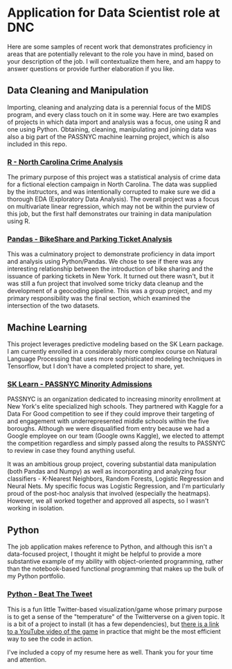# Application for Data Scientist role at DNC

Here are some samples of recent work that demonstrates proficiency in areas that are potentially relevant to the role you have in mind, based on your description of the job.  I will contextualize them here, and am happy to answer questions or provide further elaboration if you like.

## Data Cleaning and Manipulation
Importing, cleaning and analyzing data is a perennial focus of the MIDS program, and every class touch on it in some way.  Here are two examples of projects in which data import and analysis was a focus, one using R and one using Python.  Obtaining, cleaning, manipulating and joining data was also a big part of the PASSNYC machine learning project, which is also included in this repo.

### [R - North Carolina Crime Analysis](https://github.com/omsteadily/DNC/tree/master/R%20-%20North%20Carolina%20Crime%20Analysis)
The primary purpose of this project was a statistical analysis of crime data for a fictional election campaign in North Carolina.  The data was supplied by the instructors, and was intentionally corrupted to make sure we did a thorough EDA (Exploratory Data Analysis).  The overall project was a focus on multivariate linear regression, which may not be within the purview of this job, but the first half demonstrates our training in data manipulation using R.

### [Pandas - BikeShare and Parking Ticket Analysis](https://github.com/omsteadily/DNC/tree/master/Pandas%20-%20BikeShare%20and%20Parking%20Ticket%20Analysis)
This was a culminatory project to demonstrate proficiency in data import and analysis using Python/Pandas.  We chose to see if there was any interesting relationship between the introduction of bike sharing and the issuance of parking tickets in New York.  It turned out there wasn't, but it was still a fun project that involved some tricky data cleanup and the development of a geocoding pipeline.  This was a group project, and my primary responsibility was the final section, which examined the intersection of the two datasets.

## Machine Learning
This project leverages predictive modeling based on the SK Learn package.  I am currently enrolled in a considerably more complex course on Natural Language Processing that uses more sophisticated modeling techniques in Tensorflow, but I don't have a completed project to share, yet.

### [SK Learn - PASSNYC Minority Admissions](https://github.com/omsteadily/W207-final-project/blob/bd14b33dd14629c1ae3e0d6fcb57f86a782e4752/final_project_overview.ipynb)
PASSNYC is an organization dedicated to increasing minority enrollment at New York's elite specialized high schools.  They partnered with Kaggle for a Data For Good competition to see if they could improve their targeting of and engagement with underrepresented middle schools within the five boroughs.  Although we were disqualified from entry because we had a Google employee on our team (Google owns Kaggle), we elected to attempt the competition regardless and simply passed along the results to PASSNYC to review in case they found anything useful.

It was an ambitious group project, covering substantial data manipulation (both Pandas and Numpy) as well as incorporating and analyzing four classifiers - K-Nearest Neighbors, Random Forests, Logistic Regression and Neural Nets.  My specific focus was Logistic Regression, and I'm particularly proud of the post-hoc analysis that involved (especially the heatmaps).  However, we all worked together and approved all aspects, so I wasn't working in isolation.

## Python
The job application makes reference to Python, and although this isn't a data-focused project, I thought it might be helpful to provide a more substantive example of my ability with object-oriented programming, rather than the notebook-based functional programming that makes up the bulk of my Python portfolio.

### [Python - Beat The Tweet](https://github.com/omsteadily/DNC/tree/master/Python%20-%20Beat%20The%20Tweet)
This is a fun little Twitter-based visualization/game whose primary purpose is to get a sense of the "temperature" of the Twitterverse on a given topic.  It is a bit of a project to install (it has a few dependencies), but [there is a link to a YouTube video of the game](https://youtu.be/B5bVpq8HzmM) in practice that might be the most efficient way to see the code in action.

I've included a copy of my resume here as well.  Thank you for your time and attention.
